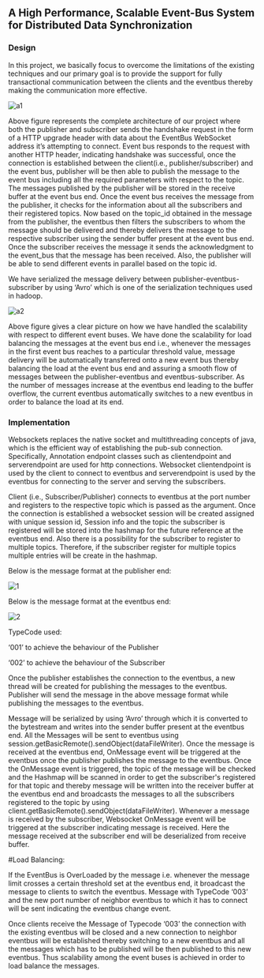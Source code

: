 ## A High Performance, Scalable Event-Bus System for Distributed Data Synchronization

### Design
 
 In this project, we basically focus to overcome the limitations of the existing techniques and our primary goal is to provide the support for fully transactional communication between the clients and the eventbus thereby making the communication more effective.

![a1](https://cloud.githubusercontent.com/assets/22176809/25928044/919785f0-35bf-11e7-99a5-2d106d0472d8.PNG)

  Above figure represents the complete architecture of our project where both the publisher and subscriber sends the handshake request in the form of a HTTP upgrade header with data about the EventBus WebSocket address it’s attempting to connect. Event bus responds to the request with another HTTP header, indicating handshake was successful, once the connection is established between the client(i.e., publisher/subscriber) and the event bus, publisher will be then able to publish the message to the event bus including all the required parameters with respect to the topic. The messages published by the publisher will be stored in the receive buffer at the event bus end. Once the event bus receives the message from the publisher, it checks for the information about all the subscribers and their registered topics. Now based on the topic_id obtained in the message from the publisher, the eventbus then filters the subscribers to whom the message should be delivered and thereby delivers the message to the respective subscriber using the sender buffer present at the event bus end. Once the subscriber receives the message it sends the acknowledgment to the event_bus that the message has been received. Also, the publisher will be able to send different events in parallel based on the topic id.
  
  We have serialized the message delivery between publisher-eventbus-subscriber by using ‘Avro’ which is one of the serialization techniques used in hadoop.
  
  ![a2](https://cloud.githubusercontent.com/assets/22176809/25928043/9196a1e4-35bf-11e7-97ff-b5ecdbe3c538.PNG)
  
  Above figure gives a clear picture on how we have handled the scalability with respect to different event buses. We have done the scalability for load balancing the messages at the event bus end i.e., whenever the messages in the first event bus reaches to a particular threshold value, message delivery will be automatically transferred onto a new event bus thereby balancing the load at the event bus end and assuring a smooth flow of messages between the publisher-eventbus and eventbus-subscriber. As the number of messages increase at the eventbus end leading to the buffer overflow, the current eventbus automatically switches to a new eventbus in order to balance the load at its end. 

### Implementation

  Websockets replaces the native socket and multithreading concepts of java, which is the efficient way of establishing the pub-sub connection. Specifically, Annotation endpoint classes such as clientendpoint and serverendpoint are used for http connections. Websocket clientendpoint is used by the client to connect to eventbus and serverendpoint is used by the eventbus for connecting to the server and serving the subscribers.

  Client (i.e., Subscriber/Publisher) connects to eventbus at the port number  and registers to the respective topic which is passed as the argument. Once the connection is established a websocket session will be created assigned with unique session id, Session info and the topic the subscriber is registered will be stored into the hashmap for the future reference at the eventbus end. Also there is a possibility for the subscriber to register to multiple topics. Therefore, if the subscriber register for multiple topics multiple entries will be create in the hashmap.

Below is the message format at the publisher end:

![1](https://cloud.githubusercontent.com/assets/22176809/25927921/dce75202-35be-11e7-9642-1252a3f1cccd.PNG)

Below is the message format at the eventbus end:

![2](https://cloud.githubusercontent.com/assets/22176809/25927930/f2fbffac-35be-11e7-894f-260fd34d1dae.PNG)

TypeCode used:

‘001’ to achieve the behaviour of the Publisher

‘002’ to achieve the behaviour of the Subscriber

  Once the publisher establishes the connection to the eventbus, a new thread will be created for publishing the messages to the eventbus. Publisher will send the message in the above message format while publishing the messages to the eventbus.
  
  Message will be serialized by using ‘Avro’ through which it is converted to the bytestream and writes into the sender buffer present at the eventbus end. All the Messages will be sent to eventbus  using session.getBasicRemote().sendObject(dataFileWriter). Once the message is received at the eventbus end, OnMessage event will be triggered at the eventbus once the publisher publishes the message to the eventbus. Once the OnMessage event is triggered, the topic of the message will be checked and the Hashmap will be scanned in order to get the subscriber's registered for that topic and thereby message will be written into the receiver buffer at the eventbus end and broadcasts the messages to all the subscribers registered to the topic by  using client.getBasicRemote().sendObject(dataFileWriter). Whenever a message is received by the subscriber, Websocket OnMessage event will be triggered at the subscriber indicating message is received. Here the message received at the subscriber end will be deserialized from receive buffer.
  
#Load Balancing:

  If the EventBus is OverLoaded by the message i.e. whenever the message limit crosses a certain threshold set at the eventbus end, it broadcast the message to clients to switch the eventbus.
Message with TypeCode ‘003’ and the new port number of neighbor eventbus to which it has to connect will be sent indicating the eventbus change event.

  Once clients receive the Message of Typecode ‘003’ the connection with the existing eventbus will be closed and a new connection to neighbor eventbus will be established thereby switching to a new eventbus and all the messages which has to be published will be then published to this new eventbus. Thus scalability among the event buses is achieved in order to load balance the messages.


